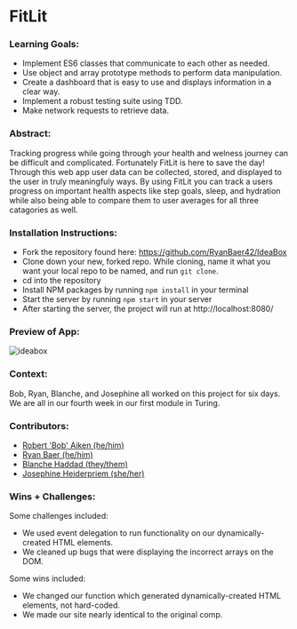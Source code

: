 # FitLit


### Learning Goals:
- Implement ES6 classes that communicate to each other as needed.
- Use object and array prototype methods to perform data manipulation.
- Create a dashboard that is easy to use and displays information in a clear way.
- Implement a robust testing suite using TDD.
- Make network requests to retrieve data.


### Abstract:
Tracking progress while going through your health and welness journey can be difficult and complicated. Fortunately FitLit is here to save the day! Through this web app user data can be collected, stored, and displayed to the user in truly meaningfuly ways. By using FitLit you can track a users progress on important health aspects like step goals, sleep, and hydration while also being able to compare them to user averages for all three catagories as well. 


### Installation Instructions:
- Fork the repository found here: https://github.com/RyanBaer42/IdeaBox 
- Clone down your new, forked repo. While cloning, name it what you want your local repo to be named, and run `git clone`. 
- cd into the repository
- Install NPM packages by running `npm install` in your terminal
- Start the server by running `npm start` in your server  
- After starting the server, the project will run at http://localhost:8080/

### Preview of App:

![ideabox](https://user-images.githubusercontent.com/108428451/200425330-da8582fa-a874-4a02-aeb2-94939566e16d.gif)

### Context:
Bob, Ryan, Blanche, and Josephine all worked on this project for six days. We are all in our fourth week in our first module in Turing. 


### Contributors:
- [Robert 'Bob' Aiken (he/him)](https://www.linkedin.com/in/robertsiraaiken/)
- [Ryan Baer (he/him)](https://www.linkedin.com/in/ryan-baer-33311114a/)
- [Blanche Haddad (they/them)](https://www.linkedin.com/in/blanche-haddad-denver/)
- [Josephine Heiderpriem (she/her)](https://www.linkedin.com/in/josephine-heidepriem-she-her-1a2b7324b/) 


### Wins + Challenges:
Some challenges included: 
- We used event delegation to run functionality on our dynamically-created HTML elements. 
- We cleaned up bugs that were displaying the incorrect arrays on the DOM. 

Some wins included:
- We changed our function which generated dynamically-created HTML elements, not hard-coded.
- We made our site nearly identical to the original comp. 
